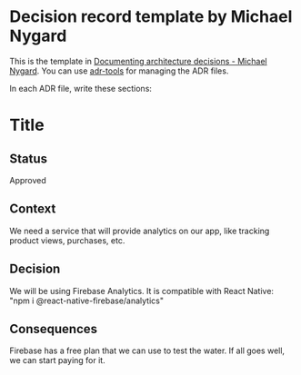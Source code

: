 ﻿# Decision record template by Michael Nygard

This is the template in [Documenting architecture decisions - Michael Nygard](http://thinkrelevance.com/blog/2011/11/15/documenting-architecture-decisions).
You can use [adr-tools](https://github.com/npryce/adr-tools) for managing the ADR files.

In each ADR file, write these sections:

# Title

## Status

Approved

## Context

We need a service that will provide analytics on our app, like tracking product views, purchases, etc.

## Decision

We will be using Firebase Analytics. It is compatible with React Native: "npm i @react-native-firebase/analytics" 

## Consequences

Firebase has a free plan that we can use to test the water. If all goes well, we can start paying for it.

